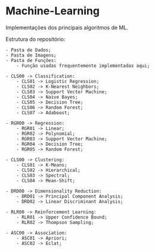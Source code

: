 # Machine-Learning

Implementações dos principais algoritmos de ML.

Estrutura do repositório:
	
	- Pasta de Dados;
	- Pasta de Imagens;
	- Pasta de Funções:
		- Função usadas frequentemente implementadas aqui;

	- CLS00 -> Classification:
		- CLS01 -> Logistic Regression;
		- CLS02 -> K-Nearest Neighbors;
		- CLS03 -> Support Vector Machine;
		- CLS04 -> Naive Bayes;
		- CLS05 -> Decision Tree;
		- CLS06 -> Random Forest;
		- CLS07 -> Adaboost;

	- RGR00 -> Regression:
		- RGR01 -> Linear;
		- RGR02 -> Polynomial;
		- RGR03 -> Support Vector Machine;
		- RGR04 -> Decision Tree;
		- RGR05 -> Random Forest;

	- CLS00 -> Clustering:
		- CLS01 -> K-Means;
		- CLS02 -> Hierarchical;
		- CLS03 -> Spectral;
		- CLS04 -> Mean-Shift;

	- DRD00 -> Dimensionality Reduction:
		- DRD01 -> Principal Component Analysis;
		- DRD02 -> Linear Discriminant Analysis;

	- RLR00 -> Reinforcement Learning:
		- RLR01 -> Upper Confidence Bound;
		- RLR02 -> Thompson Sampling;

	- ASC00 -> Association:
		- ASC01 -> Apriori;
		- ASC02 -> Eclat;


